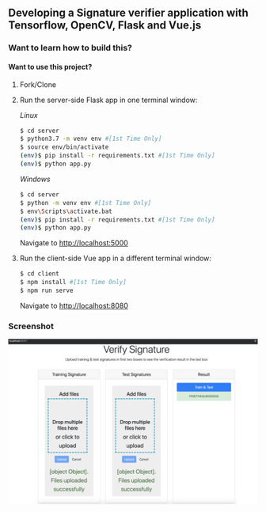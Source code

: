## Developing a Signature verifier application with Tensorflow, OpenCV, Flask and Vue.js

### Want to learn how to build this?

#### Want to use this project?

1. Fork/Clone

1. Run the server-side Flask app in one terminal window:

    *Linux*
    ```sh
    $ cd server
    $ python3.7 -m venv env #[1st Time Only]
    $ source env/bin/activate
    (env)$ pip install -r requirements.txt #[1st Time Only]
    (env)$ python app.py
    ```
     *Windows*
    ```sh
    $ cd server
    $ python -m venv env #[1st Time Only]
    $ env\Scripts\activate.bat
    (env)$ pip install -r requirements.txt #[1st Time Only]
    (env)$ python app.py
    ```

    Navigate to [http://localhost:5000](http://localhost:5000)

1. Run the client-side Vue app in a different terminal window:

    ```sh
    $ cd client
    $ npm install #[1st Time Only]
    $ npm run serve
    ```

    Navigate to [http://localhost:8080](http://localhost:8080)
    
### Screenshot

![Screenshot](screenshot.png)
